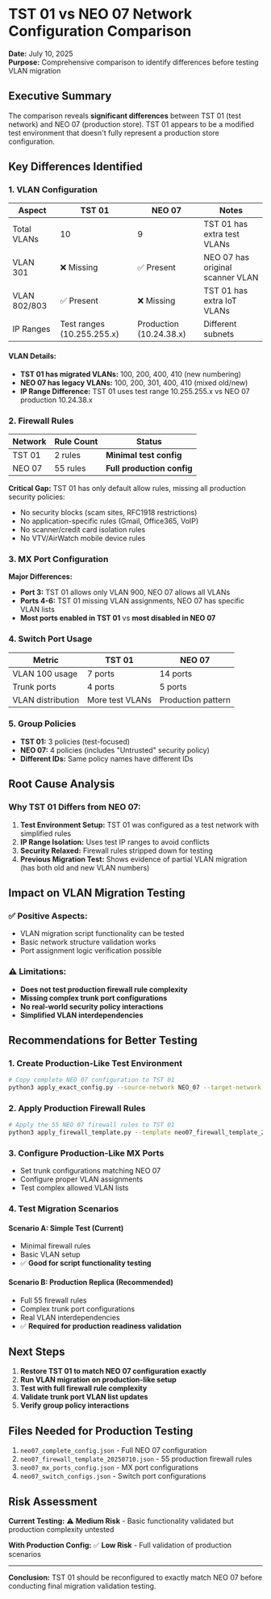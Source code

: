 # TST 01 vs NEO 07 Network Configuration Comparison

**Date:** July 10, 2025  
**Purpose:** Comprehensive comparison to identify differences before testing VLAN migration

## Executive Summary

The comparison reveals **significant differences** between TST 01 (test network) and NEO 07 (production store). TST 01 appears to be a modified test environment that doesn't fully represent a production store configuration.

## Key Differences Identified

### 1. VLAN Configuration

| Aspect | TST 01 | NEO 07 | Notes |
|--------|--------|--------|-------|
| Total VLANs | 10 | 9 | TST 01 has extra test VLANs |
| VLAN 301 | ❌ Missing | ✅ Present | NEO 07 has original scanner VLAN |
| VLAN 802/803 | ✅ Present | ❌ Missing | TST 01 has extra IoT VLANs |
| IP Ranges | Test ranges (10.255.255.x) | Production (10.24.38.x) | Different subnets |

#### VLAN Details:
- **TST 01 has migrated VLANs:** 100, 200, 400, 410 (new numbering)
- **NEO 07 has legacy VLANs:** 100, 200, 301, 400, 410 (mixed old/new)
- **IP Range Difference:** TST 01 uses test range 10.255.255.x vs NEO 07 production 10.24.38.x

### 2. Firewall Rules

| Network | Rule Count | Status |
|---------|------------|--------|
| TST 01 | 2 rules | **Minimal test config** |
| NEO 07 | 55 rules | **Full production config** |

**Critical Gap:** TST 01 has only default allow rules, missing all production security policies:
- No security blocks (scam sites, RFC1918 restrictions)
- No application-specific rules (Gmail, Office365, VoIP)
- No scanner/credit card isolation rules
- No VTV/AirWatch mobile device rules

### 3. MX Port Configuration

**Major Differences:**
- **Port 3:** TST 01 allows only VLAN 900, NEO 07 allows all VLANs
- **Ports 4-6:** TST 01 missing VLAN assignments, NEO 07 has specific VLAN lists
- **Most ports enabled in TST 01** vs **most disabled in NEO 07**

### 4. Switch Port Usage

| Metric | TST 01 | NEO 07 |
|--------|--------|--------|
| VLAN 100 usage | 7 ports | 14 ports |
| Trunk ports | 4 ports | 5 ports |
| VLAN distribution | More test VLANs | Production pattern |

### 5. Group Policies

- **TST 01:** 3 policies (test-focused)
- **NEO 07:** 4 policies (includes "Untrusted" security policy)
- **Different IDs:** Same policy names have different IDs

## Root Cause Analysis

### Why TST 01 Differs from NEO 07:

1. **Test Environment Setup:** TST 01 was configured as a test network with simplified rules
2. **IP Range Isolation:** Uses test IP ranges to avoid conflicts
3. **Security Relaxed:** Firewall rules stripped down for testing
4. **Previous Migration Test:** Shows evidence of partial VLAN migration (has both old and new VLAN numbers)

## Impact on VLAN Migration Testing

### ✅ Positive Aspects:
- VLAN migration script functionality can be tested
- Basic network structure validation works
- Port assignment logic verification possible

### ⚠️ Limitations:
- **Does not test production firewall rule complexity**
- **Missing complex trunk port configurations**
- **No real-world security policy interactions**
- **Simplified VLAN interdependencies**

## Recommendations for Better Testing

### 1. Create Production-Like Test Environment
```bash
# Copy complete NEO 07 configuration to TST 01
python3 apply_exact_config.py --source-network NEO_07 --target-network TST_01
```

### 2. Apply Production Firewall Rules
```bash
# Apply the 55 NEO 07 firewall rules to TST 01
python3 apply_firewall_template.py --template neo07_firewall_template_20250710.json --network TST_01
```

### 3. Configure Production-Like MX Ports
- Set trunk configurations matching NEO 07
- Configure proper VLAN assignments
- Test complex allowed VLAN lists

### 4. Test Migration Scenarios

#### Scenario A: Simple Test (Current)
- Minimal firewall rules
- Basic VLAN setup
- ✅ **Good for script functionality testing**

#### Scenario B: Production Replica (Recommended)
- Full 55 firewall rules
- Complex trunk port configurations
- Real VLAN interdependencies
- ✅ **Required for production readiness validation**

## Next Steps

1. **Restore TST 01 to match NEO 07 configuration exactly**
2. **Run VLAN migration on production-like setup**
3. **Test with full firewall rule complexity**
4. **Validate trunk port VLAN list updates**
5. **Verify group policy interactions**

## Files Needed for Production Testing

1. `neo07_complete_config.json` - Full NEO 07 configuration
2. `neo07_firewall_template_20250710.json` - 55 production firewall rules
3. `neo07_mx_ports_config.json` - MX port configurations
4. `neo07_switch_configs.json` - Switch port configurations

## Risk Assessment

**Current Testing:** ⚠️ **Medium Risk** - Basic functionality validated but production complexity untested

**With Production Config:** ✅ **Low Risk** - Full validation of production scenarios

---

**Conclusion:** TST 01 should be reconfigured to exactly match NEO 07 before conducting final migration validation testing.